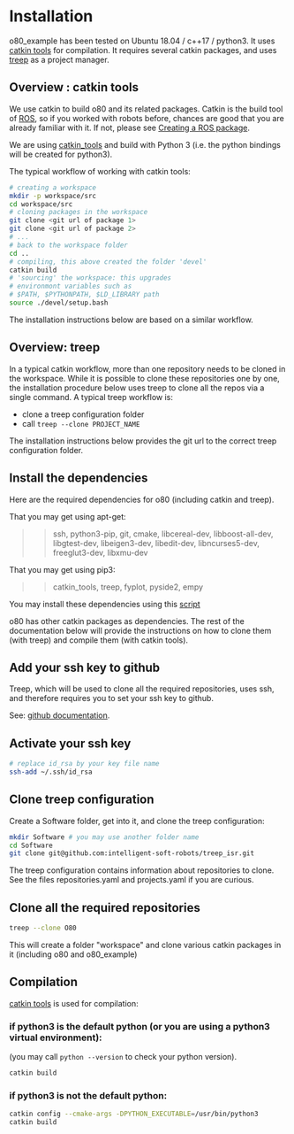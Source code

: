 
# Installation

o80_example has been tested on Ubuntu 18.04 / c++17 / python3.
It uses [catkin tools](https://catkin-tools.readthedocs.io) for compilation.
It requires several catkin packages, and uses [treep](https://pypi.org/project/treep/) as a project manager.

## Overview : catkin tools

We use catkin to build o80 and its related packages. Catkin is the build tool of [ROS](https://www.ros.org/),
so if you worked with robots before, chances are good that you are already familiar with it.
If not, please see [Creating a ROS package](wiki.ros.org/catkin/Tutorials/CreatingPackage).

We are using [catkin_tools](https://catkin-tools.readthedocs.io/en/latest/index.html) and build with Python 3
(i.e. the python bindings will be created for python3).

The typical workflow of working with catkin tools:

```bash
# creating a workspace
mkdir -p workspace/src
cd workspace/src
# cloning packages in the workspace
git clone <git url of package 1>
git clone <git url of package 2>
# ...
# back to the workspace folder
cd .. 
# compiling, this above created the folder 'devel'
catkin build 
# 'sourcing' the workspace: this upgrades 
# environmont variables such as 
# $PATH, $PYTHONPATH, $LD_LIBRARY path
source ./devel/setup.bash
```
The installation instructions below are based on a similar workflow.

## Overview: treep

In a typical catkin workflow, more than one repository needs to be cloned in the workspace.
While it is possible to clone these repositories one by one, the installation procedure below uses
treep to clone all the repos via a single command. A typical treep workflow is:

- clone a treep configuration folder
- call ```treep --clone PROJECT_NAME```

The installation instructions below provides the git url to the correct treep configuration folder.

## Install the dependencies

Here are the required dependencies for o80 (including catkin and treep).

That you may get using apt-get:

>> ssh, python3-pip, git, cmake, libcereal-dev, libboost-all-dev, libgtest-dev, libeigen3-dev, libedit-dev, libncurses5-dev, freeglut3-dev, libxmu-dev

That you may get using pip3:

>> catkin_tools, treep, fyplot, pyside2, empy

You may install these dependencies using this [script](https://github.com/intelligent-soft-robots/o80/blob/master/o80_dependencies)

o80 has other catkin packages as dependencies. The rest of the documentation below will provide the instructions on how to clone them (with treep) and compile them (with catkin tools).

## Add your ssh key to github

Treep, which will be used to clone all the required repositories, uses ssh, and therefore requires you to set your ssh key to github.

See: [github documentation](https://help.github.com/en/github/authenticating-to-github/connecting-to-github-with-ssh).

## Activate your ssh key

```bash
# replace id_rsa by your key file name
ssh-add ~/.ssh/id_rsa
```

## Clone treep configuration

Create a Software folder, get into it, and clone the treep configuration:

```bash
mkdir Software # you may use another folder name
cd Software
git clone git@github.com:intelligent-soft-robots/treep_isr.git
```

The treep configuration contains information about repositories to clone. See the files repositories.yaml and projects.yaml if you are curious.

## Clone all the required repositories

```bash
treep --clone O80
```

This will create a folder "workspace" and clone various catkin packages in it (including o80 and o80_example)

## Compilation

[catkin tools](https://catkin-tools.readthedocs.io/) is used for compilation:

### if python3 is the default python (or you are using a python3 virtual environment):

(you may call ```python --version``` to check your python version).

```bash
catkin build

```
### if python3 is not the default python:

```bash
catkin config --cmake-args -DPYTHON_EXECUTABLE=/usr/bin/python3
catkin build
```

